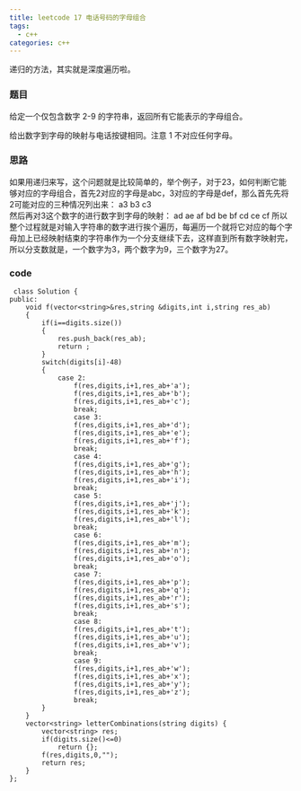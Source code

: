```yaml
---
title: leetcode 17 电话号码的字母组合 
tags:
  - c++ 
categories: c++ 
---
```

递归的方法，其实就是深度遍历啦。
<!-- more -->

### 题目

给定一个仅包含数字 2-9 的字符串，返回所有它能表示的字母组合。

给出数字到字母的映射与电话按键相同。注意 1 不对应任何字母。



### 思路

如果用递归来写，这个问题就是比较简单的，举个例子，对于23，如何判断它能够对应的字母组合，首先2对应的字母是abc，3对应的字母是def，那么首先先将2可能对应的三种情况列出来：
a3
b3
c3  
然后再对3这个数字的进行数字到字母的映射：
ad  ae  af
bd  be  bf
cd  ce  cf
所以整个过程就是对输入字符串的数字进行挨个遍历，每遍历一个就将它对应的每个字母加上已经映射结束的字符串作为一个分支继续下去，这样直到所有数字映射完，所以分支数就是，一个数字为3，两个数字为9，三个数字为27。

### code

     class Solution {
	public:
	    void f(vector<string>&res,string &digits,int i,string res_ab)
	    {
	        if(i==digits.size())
	        {
	            res.push_back(res_ab);
	            return ;
	        }
	        switch(digits[i]-48)
	        {
	            case 2:
	                f(res,digits,i+1,res_ab+'a');
	                f(res,digits,i+1,res_ab+'b');
	                f(res,digits,i+1,res_ab+'c');
	                break;
	                case 3:
	                f(res,digits,i+1,res_ab+'d');
	                f(res,digits,i+1,res_ab+'e');
	                f(res,digits,i+1,res_ab+'f');
	                break;
	                case 4:
	                f(res,digits,i+1,res_ab+'g');
	                f(res,digits,i+1,res_ab+'h');
	                f(res,digits,i+1,res_ab+'i');
	                break;
	                case 5:
	                f(res,digits,i+1,res_ab+'j');
	                f(res,digits,i+1,res_ab+'k');
	                f(res,digits,i+1,res_ab+'l');
	                break;
	                case 6:
	                f(res,digits,i+1,res_ab+'m');
	                f(res,digits,i+1,res_ab+'n');
	                f(res,digits,i+1,res_ab+'o');
	                break;
	                case 7:
	                f(res,digits,i+1,res_ab+'p');
	                f(res,digits,i+1,res_ab+'q');
	                f(res,digits,i+1,res_ab+'r');
	                f(res,digits,i+1,res_ab+'s');
	                break;
	                case 8:
	                f(res,digits,i+1,res_ab+'t');
	                f(res,digits,i+1,res_ab+'u');
	                f(res,digits,i+1,res_ab+'v');
	                break;
	                case 9:
	                f(res,digits,i+1,res_ab+'w');
	                f(res,digits,i+1,res_ab+'x');
	                f(res,digits,i+1,res_ab+'y');
	                f(res,digits,i+1,res_ab+'z');
	                break;
	        }
	    }
	    vector<string> letterCombinations(string digits) {
	        vector<string> res;
	        if(digits.size()<=0)
	            return {};
	        f(res,digits,0,"");
	        return res;
	    }
	};